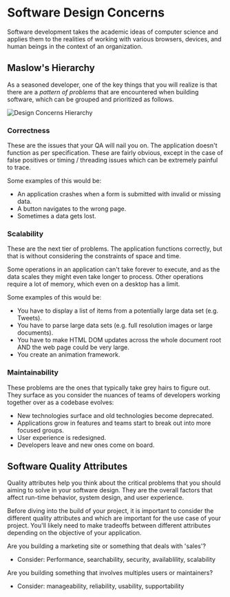# Software Design Concerns

Software development takes the academic ideas of computer science and applies them
to the realities of working with various browsers, devices, and human beings in the
context of an organization.

## Maslow's Hierarchy

As a seasoned developer, one of the key things that you will realize is that there
are a *pattern of problems* that are encountered when building software, which can
be grouped and prioritized as follows.

![Design Concerns Hierarchy](images/concerns.png "The hierarchy of design concerns.")


### Correctness

These are the issues that your QA will nail you on.  The application doesn't function as
per specification.  These are fairly obvious, except in the case of false positives or
timing / threading issues which can be extremely painful to trace.

Some examples of this would be:
- An application crashes when a form is submitted with invalid or missing data.
- A button navigates to the wrong page.
- Sometimes a data gets lost.


### Scalability

These are the next tier of problems.  The application functions correctly, but that is
without considering the constraints of space and time.

Some operations in an application can't take forever to execute, and as the data scales
they might even take longer to process.  Other operations require a lot of memory, which
even on a desktop has a limit.

Some examples of this would be:
- You have to display a list of items from a potentially large data set (e.g. Tweets).
- You have to parse large data sets (e.g. full resolution images or large documents).
- You have to make HTML DOM updates across the whole document root AND the web page could
be very large.
- You create an animation framework.


### Maintainability

These problems are the ones that typically take grey hairs to figure out.  They surface as
you consider the nuances of teams of developers working together over as a codebase evolves:
- New technologies surface and old technologies become deprecated.
- Applications grow in features and teams start to break out into more focused groups.
- User experience is redesigned.
- Developers leave and new ones come on board.


## Software Quality Attributes

Quality attributes help you think about the critical problems that you should aiming
to solve in your software design. They are the overall factors that affect run-time
behavior, system design, and user experience.

Before diving into the build of your project, it is important to consider the different
quality attributes and which are important for the use case of your project. You'll likely
need to make tradeoffs between different attributes depending on the objective of
your application.

Are you building a marketing site or something that deals with 'sales'?
- Consider: Performance, searchability, security, availablility, scalability

Are you building something that involves multiples users or maintainers?
- Consider: manageability, reliability, usability, supportability
